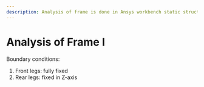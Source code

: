 ```yaml
---
description: Analysis of frame is done in Ansys workbench static structural module.
---
```


# Analysis of Frame I

Boundary conditions:

1. Front legs: fully fixed
2. Rear legs: fixed in Z-axis

